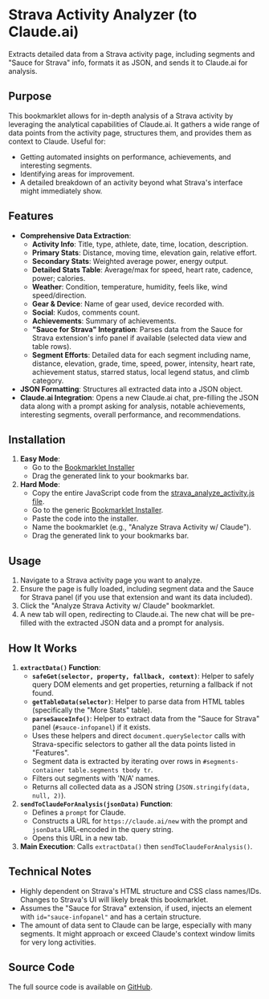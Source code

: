 # Strava Activity Analyzer (to Claude.ai)

Extracts detailed data from a Strava activity page, including segments and "Sauce for Strava" info, formats it as JSON, and sends it to Claude.ai for analysis.

## Purpose

This bookmarklet allows for in-depth analysis of a Strava activity by leveraging the analytical capabilities of Claude.ai. It gathers a wide range of data points from the activity page, structures them, and provides them as context to Claude. Useful for:

-   Getting automated insights on performance, achievements, and interesting segments.
-   Identifying areas for improvement.
-   A detailed breakdown of an activity beyond what Strava's interface might immediately show.

## Features

-   **Comprehensive Data Extraction**:
    -   **Activity Info**: Title, type, athlete, date, time, location, description.
    -   **Primary Stats**: Distance, moving time, elevation gain, relative effort.
    -   **Secondary Stats**: Weighted average power, energy output.
    -   **Detailed Stats Table**: Average/max for speed, heart rate, cadence, power; calories.
    -   **Weather**: Condition, temperature, humidity, feels like, wind speed/direction.
    -   **Gear & Device**: Name of gear used, device recorded with.
    -   **Social**: Kudos, comments count.
    -   **Achievements**: Summary of achievements.
    -   **"Sauce for Strava" Integration**: Parses data from the Sauce for Strava extension's info panel if available (selected data view and table rows).
    -   **Segment Efforts**: Detailed data for each segment including name, distance, elevation, grade, time, speed, power, intensity, heart rate, achievement status, starred status, local legend status, and climb category.
-   **JSON Formatting**: Structures all extracted data into a JSON object.
-   **Claude.ai Integration**: Opens a new Claude.ai chat, pre-filling the JSON data along with a prompt asking for analysis, notable achievements, interesting segments, overall performance, and recommendations.

## Installation

1.  **Easy Mode**:
    *   Go to the [Bookmarklet Installer](https://austegard.com/bookmarklet-installer.html?bookmarklet=strava_analyze_activity.js)
    *   Drag the generated link to your bookmarks bar.
2.  **Hard Mode**:
    *   Copy the entire JavaScript code from the [strava_analyze_activity.js file](https://github.com/oaustegard/bookmarklets/blob/main/strava_analyze_activity.js).
    *   Go to the generic [Bookmarklet Installer](https://austegard.com/bookmarklet-installer.html).
    *   Paste the code into the installer.
    *   Name the bookmarklet (e.g., "Analyze Strava Activity w/ Claude").
    *   Drag the generated link to your bookmarks bar.

## Usage

1.  Navigate to a Strava activity page you want to analyze.
2.  Ensure the page is fully loaded, including segment data and the Sauce for Strava panel (if you use that extension and want its data included).
3.  Click the "Analyze Strava Activity w/ Claude" bookmarklet.
4.  A new tab will open, redirecting to Claude.ai. The new chat will be pre-filled with the extracted JSON data and a prompt for analysis.

## How It Works

1.  **`extractData()` Function**:
    *   **`safeGet(selector, property, fallback, context)`**: Helper to safely query DOM elements and get properties, returning a fallback if not found.
    *   **`getTableData(selector)`**: Helper to parse data from HTML tables (specifically the "More Stats" table).
    *   **`parseSauceInfo()`**: Helper to extract data from the "Sauce for Strava" panel (`#sauce-infopanel`) if it exists.
    *   Uses these helpers and direct `document.querySelector` calls with Strava-specific selectors to gather all the data points listed in "Features".
    *   Segment data is extracted by iterating over rows in `#segments-container table.segments tbody tr`.
    *   Filters out segments with 'N/A' names.
    *   Returns all collected data as a JSON string (`JSON.stringify(data, null, 2)`).
2.  **`sendToClaudeForAnalysis(jsonData)` Function**:
    *   Defines a `prompt` for Claude.
    *   Constructs a URL for `https://claude.ai/new` with the prompt and `jsonData` URL-encoded in the query string.
    *   Opens this URL in a new tab.
3.  **Main Execution**: Calls `extractData()` then `sendToClaudeForAnalysis()`.

## Technical Notes

-   Highly dependent on Strava's HTML structure and CSS class names/IDs. Changes to Strava's UI will likely break this bookmarklet.
-   Assumes the "Sauce for Strava" extension, if used, injects an element with `id="sauce-infopanel"` and has a certain structure.
-   The amount of data sent to Claude can be large, especially with many segments. It might approach or exceed Claude's context window limits for very long activities.

## Source Code

The full source code is available on [GitHub](https://github.com/oaustegard/bookmarklets/blob/main/strava_analyze_activity.js).
